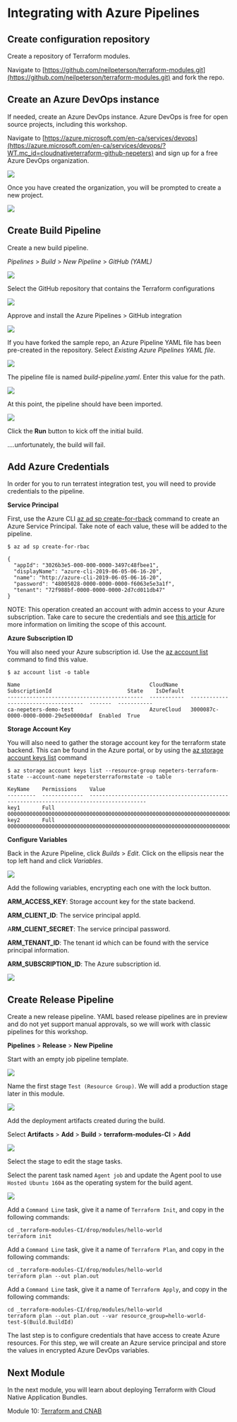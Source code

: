 # Integrating with Azure Pipelines

## Create configuration repository

Create a repository of Terraform modules.

Navigate to [https://github.com/neilpeterson/terraform-modules.git](https://github.com/neilpeterson/terraform-modules.git) and fork the repo.

## Create an Azure DevOps instance

If needed, create an Azure DevOps instance. Azure DevOps is free for open source projects, including this workshop.

Navigate to [https://azure.microsoft.com/en-ca/services/devops](https://azure.microsoft.com/en-ca/services/devops/?WT.mc_id=cloudnativeterraform-github-nepeters) and sign up for a free Azure DevOps organization.

![](../images/azd-one.jpg)

Once you have created the organization, you will be prompted to create a new project.

![](../images/new-project.jpg)

## Create Build Pipeline

Create a new build pipeline.

*Pipelines* > *Build* > *New Pipeline* > *GitHub (YAML)*

![](../images/github-yaml.jpg)

Select the GitHub repository that contains the Terraform configurations

![](../images/select-repo.jpg)

Approve and install the Azure Pipelines > GitHub integration

![](../images/authorize.jpg)

If you have forked the sample repo, an Azure Pipeline YAML file has been pre-created in the repository. Select *Existing Azure Pipelines YAML file*.

![](../images/pipeline-type.jpg)

The pipeline file is named *build-pipeline.yaml*. Enter this value for the path.

![](../images/path.jpg)

At this point, the pipeline should have been imported.

![](../images/pipeline.jpg)

Click the **Run** button to kick off the initial build.

....unfortunately, the build will fail.

## Add Azure Credentials

In order for you to run terratest integration test, you will need to provide credentials to the pipeline.

**Service Principal**

First, use the Azure CLI [az ad sp create-for-rback](https://docs.microsoft.com/en-us/cli/azure/ad/sp?WT.mc_id=cloudnativeterraform-github-nepeters#az-ad-sp-create-for-rbac) command to create an Azure Service Principal. Take note of each value, these will be added to the pipeline.

```
$ az ad sp create-for-rbac

{
  "appId": "3026b3e5-000-000-0000-3497c48fbee1",
  "displayName": "azure-cli-2019-06-05-06-16-20",
  "name": "http://azure-cli-2019-06-05-06-16-20",
  "password": "48005028-0000-0000-0000-f6063e5e3a1f",
  "tenant": "72f988bf-0000-0000-0000-2d7cd011db47"
}
```

NOTE: This operation created an account with admin access to your Azure subscription. Take care to secure the credentials and see [this article](https://docs.microsoft.com/en-us/azure/security/azure-security-identity-management-best-practices?WT.mc_id=cloudnativeterraform-github-nepeters) for more information on limiting the scope of this account.

**Azure Subscription ID**

You will also need your Azure subscription id. Use the [az account list](https://docs.microsoft.com/en-us/cli/azure/account?WT.mc_id=cloudnativeterraform-github-nepeters#az-account-list) command to find this value.

```
$ az account list -o table

Name                                         CloudName    SubscriptionId                        State    IsDefault
-------------------------------------------  -----------  ------------------------------------  -------  -----------
ca-nepeters-demo-test                        AzureCloud   3000087c-0000-0000-0000-29e5e0000daf  Enabled  True
```

**Storage Account Key**

You will also need to gather the storage account key for the terraform state backend. This can be found in the Azure portal, or by using the [az storage account keys list]() command

```
$ az storage account keys list --resource-group nepeters-terraform-state --account-name nepetersterraformstate -o table

KeyName    Permissions    Value
---------  -------------  ----------------------------------------------------------------------------------------
key1       Full           00000000000000000000000000000000000000000000000000000000000000000000000000000000000000==
key2       Full           00000000000000000000000000000000000000000000000000000000000000000000000000000000000000==

```

**Configure Variables**

Back in the Azure Pipeline, click *Builds* > *Edit*. Click on the ellipsis near the top left hand and click *Variables*.

![](../images/variables.jpg)

Add the following variables, encrypting each one with the lock button.

**ARM_ACCESS_KEY**: Storage account key for the state backend.

**ARM_CLIENT_ID**: The service principal appId.

A**RM_CLIENT_SECRET**: The service principal password.

**ARM_TENANT_ID**: The tenant id which can be found with the service principal information.

**ARM_SUBSCRIPTION_ID**: The Azure subscription id.

![](../images/encrypted-variables.jpg)

## Create Release Pipeline

Create a new release pipeline. YAML based release pipelines are in preview and do not yet support manual approvals, so we will work with classic pipelines for this workshop.

**Pipelines** > **Release** > **New Pipeline**

Start with an empty job pipeline template.

![](../images/empty-job.jpg)

Name the first stage `Test (Resource Group)`. We will add a production stage later in this module.

![](../images/stage-one.jpg)

Add the deployment artifacts created during the build.

Select **Artifacts** > **Add** > **Build** > **terraform-modules-CI** > **Add**

![](../images/deployment-artifacts.jpg)

Select the stage to edit the stage tasks.

Select the parent task named `Agent job` and update the Agent pool to use `Hosted Ubuntu 1604` as the operating system for the build agent.

![](../images/build-agent.jpg)

Add a `Command Line` task, give it a name of `Terraform Init`, and copy in the following commands:

```
cd _terraform-modules-CI/drop/modules/hello-world
terraform init
```

Add a `Command Line` task, give it a name of `Terraform Plan`, and copy in the following commands:

```
cd _terraform-modules-CI/drop/modules/hello-world
terraform plan --out plan.out
```

Add a `Command Line` task, give it a name of `Terraform Apply`, and copy in the following commands:

```
cd _terraform-modules-CI/drop/modules/hello-world
terraform plan --out plan.out --var resource_group=hello-world-test-$(Build.BuildId)
```

The last step is to configure credentials that have access to create Azure resources. For this step, we will create an Azure service principal and store the values in encrypted Azure DevOps variables.

## Next Module

In the next module, you will learn about deploying Terraform with Cloud Native Application Bundles.

Module 10: [Terraform and CNAB](../11-terraform-cnab)